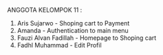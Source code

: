 ANGGOTA KELOMPOK 11 :

1. Aris Sujarwo - Shoping cart to Payment
2. Amanda - Authentication to main menu
3. Fauzi Alvan Fadillah - Homepage to Shoping cart
4. Fadhl Muhammad - Edit Profil

